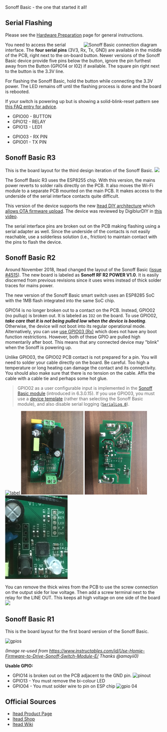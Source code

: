 Sonoff Basic - the one that started it all!

## Serial Flashing

Please see the [Hardware Preparation](installation/Hardware-Preparation) page for general instructions.

<img alt="Sonoff Basic connection diagram" src="https://user-images.githubusercontent.com/2870104/30516551-ed12d69e-9b42-11e7-8373-1bfbbf346839.png" width="50%" align="right" />

You need to access the serial interface. The **four serial pins** (3V3, Rx, Tx, GND) are available in the middle of the PCB, right next to the on-board button. Newer versions of the Sonoff Basic device provide five pins below the button, ignore the pin furthest away from the Button (GPIO14 or I02) if available. The square pin right next to the button is the 3.3V line.

For flashing the Sonoff Basic, hold the button while connecting the 3.3V power. The LED remains off until the flashing process is done and the board is rebooted.

If your switch is powering up but is showing a solid-blink-reset pattern see [this FAQ entry for advice](help/Troubleshooting#running-out-of-ram).

- GPIO00 - BUTTON
- GPIO12 - RELAY
- GPIO13 - LED1


* GPIO03 - RX PIN
* GPIO01 - TX PIN

## Sonoff Basic R3
This is the board layout for the third design iteration of the Sonoff Basic.
![](https://user-images.githubusercontent.com/34340210/60516116-13615f80-9cab-11e9-914b-d9509d6bbe20.jpg)

The Sonoff Basic R3 uses the ESP8255 chip. With this version, the mains power reverts to solder rails directly on the PCB. It also moves the Wi-Fi module to a separate PCB mounted on the main PCB. It makes access to the underside of the serial interface contacts quite difficult.

This version of the device supports the new [Itead DIY architecture](https://www.youtube.com/watch?v=fRS-ukCgD_I) which [allows OTA firmware upload](Sonoff-DIY). The device was reviewed by DigiblurDIY in [this video](https://www.youtube.com/watch?v=A-WcIz47Lco).

The serial interface pins are broken out on the PCB making flashing using a serial adapter as well. Since the underside of the contacts is not easily reachable, use a solderless solution (i.e., friction) to maintain contact with the pins to flash the device.

## Sonoff Basic R2
Around November 2018, Itead changed the layout of the Sonoff Basic ([issue #4515](https://github.com/arendst/Tasmota/issues/4515)). The new board is labeled as **Sonoff RF R2 POWER V1.0**. It is easily discerned from previous revisions since it uses wires instead of thick solder traces for mains power.

The new version of the Sonoff Basic smart switch uses an ESP8285 SoC with the 1MB flash integrated into the same SoC chip.

GPIO14 is no longer broken out to a contact on the PCB. Instead, GPIO02 (no pullup) is broken out. It is labeled as `IO2` on the board. To use GPIO02, _**take care that it is not being pulled low when the device is booting**_. Otherwise, the device will not boot into its regular operational mode. Alternatively, you can use [use GPIO03 (Rx)](https://www.youtube.com/watch?v=yavDqDzRdUk) which does not have any boot function restrictions. However, both of these GPIO are pulled high momentarily after boot. This means that any connected device may "blink" when the Sonoff is powering up.

Unlike GPIO03, the GPIO02 PCB contact is not prepared for a pin. You will need to solder your cable directly on the board. Be careful. Too high a temperature or long heating can damage the contact and its connectivity. You should also make sure that there is no tension on the cable. Affix the cable with a cable tie and perhaps some hot glue.

> GPIO02 as a user configurable input is implemented in the [Sonoff Basic module](Modules) (introduced in 6.3.0.15). If you use GPIO03, you must use a [device template]() (rather than selecting the Sonoff Basic module), and also disable serial logging ([`SerialLog 0`](Commands#seriallog)).

[<img src="https://camo.githubusercontent.com/7ee22f14cc707c04fa8ac357e4dd2a05da63852e/68747470733a2f2f7331352e64697265637475706c6f61642e6e65742f696d616765732f3138313132382f76653971673936382e6a7067" width="200" alt="label">
](https://camo.githubusercontent.com/7ee22f14cc707c04fa8ac357e4dd2a05da63852e/68747470733a2f2f7331352e64697265637475706c6f61642e6e65742f696d616765732f3138313132382f76653971673936382e6a7067)
[<img src="https://raw.githubusercontent.com/reloxx13/reloxx13.github.io/master/media/tasmota/sonoff-basic-r2/front.jpg" width="200" alt="front">](https://raw.githubusercontent.com/reloxx13/reloxx13.github.io/master/media/tasmota/sonoff-basic-r2/front.jpg)
[<img src="https://raw.githubusercontent.com/reloxx13/reloxx13.github.io/master/media/tasmota/sonoff-basic-r2/back.jpg" width="200" alt="back">](https://raw.githubusercontent.com/reloxx13/reloxx13.github.io/master/media/tasmota/sonoff-basic-r2/back.jpg)
[<img src="https://raw.githubusercontent.com/reloxx13/reloxx13.github.io/master/media/tasmota/sonoff-basic-r2/chip.jpg" width="200" alt="chip">](https://raw.githubusercontent.com/reloxx13/reloxx13.github.io/master/media/tasmota/sonoff-basic-r2/chip.jpg)

You can remove the thick wires from the PCB to use the screw connection on the output side for low voltage. Then add a screw terminal next to the relay for the LINE OUT. This keeps all high voltage on one side of the board
![](https://user-images.githubusercontent.com/47423730/52523999-1c1fad80-2c98-11e9-9b86-f50d82ff18cc.jpg)

## Sonoff Basic R1
This is the board layout for the first board version of the Sonoff Basic.

![gpios](https://cdn.instructables.com/F8Q/0U89/J1WEQK7J/F8Q0U89J1WEQK7J.MEDIUM.jpg)

_(Image re-used from https://www.instructables.com/id/Use-Homie-Firmware-to-Drive-Sonoff-Switch-Module-E/ Thanks @amayii0)_

**Usable GPIO:**
- GPIO14 is broken out on the PCB adjacent to the GND pin.
![pinout](http://tinkerman.cat/wp-content/uploads/2016/06/pinout_back.jpg)
- GPIO13 - You must remove the bi-colour LED
- GPIO04 - You must solder wire to pin on ESP chip
![gpio 04](http://evertdekker.com/wp/wp-content/gallery/sonoff/p1010285.jpg)

## Official Sources
* [Itead Product Page](http://sonoff.itead.cc/en/products/sonoff/sonoff-basic)
* [Itead Shop](https://www.itead.cc/sonoff-wifi-wireless-switch.html)
* [Itead Wiki](https://www.itead.cc/wiki/Sonoff)
